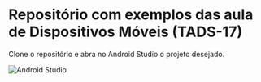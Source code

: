 # Repositório com exemplos das aula de Dispositivos Móveis (TADS-17)

Clone o repositório e abra no Android Studio o projeto desejado.

![Android Studio](https://upload.wikimedia.org/wikipedia/commons/thumb/3/34/Android_Studio_icon.svg/1024px-Android_Studio_icon.svg.png)